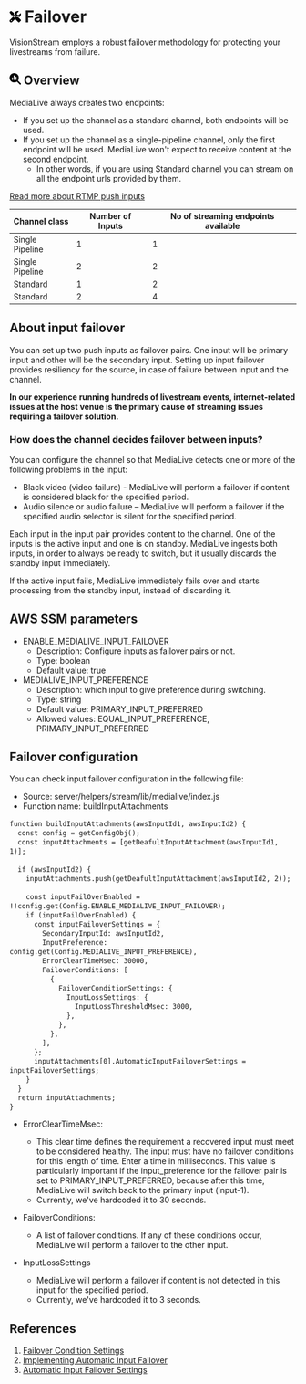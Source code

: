 # <img src="https://raw.githubusercontent.com/vishaldhole173/pro-stream-documentation/main/fontawesome/svgs/solid/screwdriver-wrench.svg" width="20" height="20"> Failover

VisionStream employs a robust failover methodology for protecting your livestreams from failure.

## <img src="https://raw.githubusercontent.com/vishaldhole173/pro-stream-documentation/main/fontawesome/svgs/solid/magnifying-glass-chart.svg" width="20" height="20"> Overview

MediaLive always creates two endpoints:
- If you set up the channel as a standard channel, both endpoints will be used.
- If you set up the channel as a single-pipeline channel, only the first endpoint will be used. MediaLive won't expect to receive content at the second endpoint.
  - In other words, if you are using Standard channel you can stream on all the endpoint urls provided by them.

<a href="https://docs.aws.amazon.com/medialive/latest/ug/input-create-rtmp-push.html" target="_blank">Read more about RTMP push inputs</a>

| Channel class   | Number of Inputs | No of streaming endpoints available |
|-----------------|------------------|-------------------------------------|
| Single Pipeline | 1                | 1                                   |
| Single Pipeline | 2                | 2                                   |
| Standard        | 1                | 2                                   |
| Standard        | 2                | 4                                   |

## About input failover

You can set up two push inputs as failover pairs. One input will be primary input and other will be the secondary input. Setting up input failover provides resiliency for the source, in case of failure between input and the channel.

**In our experience running hundreds of livestream events, internet-related issues at the host venue is the primary cause of streaming issues requiring a failover solution.**

### How does the channel decides failover between inputs?

You can configure the channel so that MediaLive detects one or more of the following problems in the input:
  - Black video (video failure) - MediaLive will perform a failover if content is considered black for the specified period.
  - Audio silence or audio failure – MediaLive will perform a failover if the specified audio selector is silent for the specified period.

Each input in the input pair provides content to the channel. One of the inputs is the active input and one is on standby. MediaLive ingests both inputs, in order to always be ready to switch, but it usually discards the standby input immediately.

If the active input fails, MediaLive immediately fails over and starts processing from the standby input, instead of discarding it.

## AWS SSM parameters

- ENABLE_MEDIALIVE_INPUT_FAILOVER
    - Description: Configure inputs as failover pairs or not.
    - Type: boolean
    - Default value: true
- MEDIALIVE_INPUT_PREFERENCE
    - Description: which input to give preference during switching.
    - Type: string
    - Default value: PRIMARY_INPUT_PREFERRED
    - Allowed values: EQUAL_INPUT_PREFERENCE, PRIMARY_INPUT_PREFERRED

## Failover configuration

You can check input failover configuration in the following file:
- Source: server/helpers/stream/lib/medialive/index.js
- Function name: buildInputAttachments

```
function buildInputAttachments(awsInputId1, awsInputId2) {
  const config = getConfigObj();
  const inputAttachments = [getDeafultInputAttachment(awsInputId1, 1)];

  if (awsInputId2) {
    inputAttachments.push(getDeafultInputAttachment(awsInputId2, 2));

    const inputFailOverEnabled = !!config.get(Config.ENABLE_MEDIALIVE_INPUT_FAILOVER);
    if (inputFailOverEnabled) {
      const inputFailoverSettings = {
        SecondaryInputId: awsInputId2,
        InputPreference: config.get(Config.MEDIALIVE_INPUT_PREFERENCE),
        ErrorClearTimeMsec: 30000,
        FailoverConditions: [
          {
            FailoverConditionSettings: {
              InputLossSettings: {
                InputLossThresholdMsec: 3000,
              },
            },
          },
        ],
      };
      inputAttachments[0].AutomaticInputFailoverSettings = inputFailoverSettings;
    }
  }
  return inputAttachments;
}
```

* ErrorClearTimeMsec:
  - This clear time defines the requirement a recovered input must meet to be considered healthy. The input must have no failover conditions for this length of time. Enter a time in milliseconds. This value is particularly important if the input_preference for the failover pair is set to PRIMARY_INPUT_PREFERRED, because after this time, MediaLive will switch back to the primary input (input-1).
  - Currently, we've hardcoded it to 30 seconds.

* FailoverConditions:
  - A list of failover conditions. If any of these conditions occur, MediaLive will perform a failover to the other input.

* InputLossSettings
  - MediaLive will perform a failover if content is not detected in this input for the specified period.
  - Currently, we've hardcoded it to 3 seconds.

## References
1. <a href="https://docs.aws.amazon.com/AWSCloudFormation/latest/UserGuide/aws-properties-medialive-channel-failoverconditionsettings.html" target="_blank">Failover Condition Settings</a>
2. <a href="https://docs.aws.amazon.com/medialive/latest/ug/automatic-input-failover.html" target="_blank">Implementing Automatic Input Failover</a>
3. <a href="https://docs.aws.amazon.com/AWSCloudFormation/latest/UserGuide/aws-properties-medialive-channel-automaticinputfailoversettings.html" target="_blank">Automatic Input Failover Settings</a>
